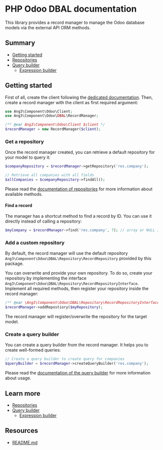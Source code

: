 PHP Odoo DBAL documentation
===========================

This library provides a record manager to manage the Odoo database models via the external API ORM methods.

Summary
-------

- [Getting started](#getting-started)
- [Repositories](./repositories.md)
- [Query builder](./query_builder.md)
  - [Expression builder](./expression_builder.md)

Getting started
---------------

First of all, create the client following the 
[dedicated documentation](https://github.com/Ang3/php-odoo-api-client#create-a-client).
Then, create a record manager with the client as first required argument:

```php
use Ang3\Component\Odoo\Client;
use Ang3\Component\Odoo\DBAL\RecordManager;

/** @var Ang3\Component\Odoo\Client $client */
$recordManager = new RecordManager($client);
```

### Get a repository

Once the record manager created, you can retrieve a default repository for your model to query it:

```php
$companyRepository = $recordManager->getRepository('res.company');

// Retrieve all companies with all fields
$allCompanies = $companyRepository->findAll();
```

Please read the [documentation of repositories](./repositories.md) for more information about available methods.

#### Find a record

The manager has a shortcut method to find a record by ID. You can use it directly instead of calling a repository:

```php
$myCompany = $recordManager->find('res.company', 7); // array or NULL if company was not found.
```

### Add a custom repository

By default, the record manager will use the default repository 
`Ang3\Component\Odoo\DBAL\Repository\RecordRepository` provided by this package.

You can overwrite and provide your own repository. To do so, create your repository by implementing the interface 
`Ang3\Component\Odoo\DBAL\Repository\RecordRepositoryInterface`. Implement all required methods, then register 
your repository inside the record manager:

```php
/** @var \Ang3\Component\Odoo\DBAL\Repository\RecordRepositoryInterface $myRepository */
$recordManager->addRepostiory($myRepository);
```

The record manager will register/overwrite the repository for the target model.

### Create a query builder

You can create a query builder from the record manager. It helps you to create well-formed queries:

```php
// Create a query builder to create query for companies
$queryBuilder = $recordManager->createQueryBuilder('res.company');
```

Please read the [documentation of the query builder](./query_builder.md) for more information about usage.

Learn more
----------

- [Repositories](./repositories.md)
- [Query builder](./query_builder.md)
  - [Expression builder](./expression_builder.md)

Resources
---------

- [README.md](../README.md)